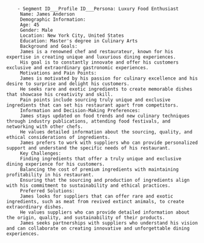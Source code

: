         - Segment ID___Profile ID___Persona: Luxury Food Enthusiast
         Name: James Anderson
         Demographic Information:
         Age: 45
         Gender: Male
         Location: New York City, United States
         Education: Master's degree in Culinary Arts
         Background and Goals:
         James is a renowned chef and restaurateur, known for his expertise in creating unique and luxurious dining experiences.
         His goal is to constantly innovate and offer his customers exclusive and extraordinary gastronomic experiences.
         Motivations and Pain Points:
         James is motivated by his passion for culinary excellence and his desire to surprise and delight his customers.
         He seeks rare and exotic ingredients to create memorable dishes that showcase his creativity and skill.
         Pain points include sourcing truly unique and exclusive ingredients that can set his restaurant apart from competitors.
         Information and Decision-Making Preferences:
         James stays updated on food trends and new culinary techniques through industry publications, attending food festivals, and networking with other chefs.
         He values detailed information about the sourcing, quality, and ethical considerations of ingredients.
         James prefers to work with suppliers who can provide personalized support and understand the specific needs of his restaurant.
         Key Challenges:
         Finding ingredients that offer a truly unique and exclusive dining experience for his customers.
         Balancing the cost of premium ingredients with maintaining profitability in his restaurant.
         Ensuring that the sourcing and production of ingredients align with his commitment to sustainability and ethical practices.
         Preferred Solutions:
         James looks for suppliers that can offer rare and exotic ingredients, such as meat from revived extinct animals, to create extraordinary dishes.
         He values suppliers who can provide detailed information about the origin, quality, and sustainability of their products.
         James seeks partnerships with suppliers who understand his vision and can collaborate on creating innovative and unforgettable dining experiences.


